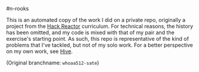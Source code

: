 #n-rooks

This is an automated copy of the work I did on a private repo, originally a project from the [Hack Reactor](http://hackreactor.com) curriculum.  For technical reasons, the history has been omitted, and my code is mixed with that of my pair and the exercise's starting point.  As such, this repo is representative of the kind of problems that I've tackled, but not of my solo work.  For a better perspective on my own work, see [Hive](https://github.com/Whoaa512/Hive).

(Original branchname: `whoaa512-sate`)
